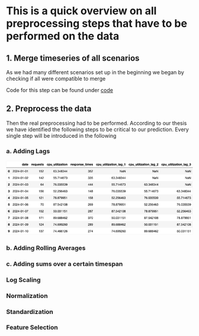 # This is a quick overview on all preprocessing steps that have to be performed on the data

## 1. Merge timeseries of all scenarios

As we had many different scenarios set up in the beginning we began by checking if all were compatible to merge 

Code for this step can be found under [code](https://github.com/nadlig123/performance-prediction/blob/main/src/app/preprocessors/csv_processor.py)

## 2. Preprocess the data

Then the real preprocessing had to be performed. According to our thesis we have identified the following steps to be critical to our prediction. Every single step will be introduced in the following 

### a. Adding Lags

![Lags](../../assets/images/lags.png)


### b. Adding Rolling Averages



### c. Adding sums over a certain timespan


### Log Scaling


### Normalization


### Standardization


### Feature Selection